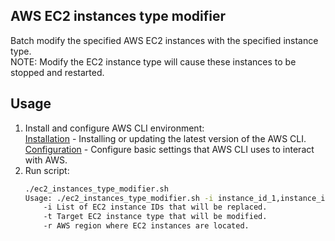 ## AWS EC2 instances type modifier
Batch modify the specified AWS EC2 instances with the specified instance type.<br />
NOTE: Modify the EC2 instance type will cause these instances to be stopped and restarted.

## Usage
1. Install and configure AWS CLI environment:<br />
   [Installation] - Installing or updating the latest version of the AWS CLI.<br />
   [Configuration] - Configure basic settings that AWS CLI uses to interact with AWS.
2. Run script:
    ```sh
    ./ec2_instances_type_modifier.sh
    Usage: ./ec2_instances_type_modifier.sh -i instance_id_1,instance_id_2,... -t m5.xlarge -r ap-northeast-2
        -i List of EC2 instance IDs that will be replaced.
        -t Target EC2 instance type that will be modified.
        -r AWS region where EC2 instances are located.
    ```

[Installation]: <https://docs.aws.amazon.com/cli/latest/userguide/getting-started-install.html>
[Configuration]: <https://docs.aws.amazon.com/cli/latest/userguide/cli-configure-quickstart.html>
